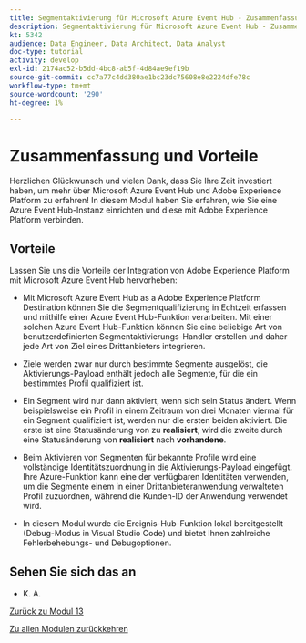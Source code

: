 ```yaml
---
title: Segmentaktivierung für Microsoft Azure Event Hub - Zusammenfassung und Vorteile
description: Segmentaktivierung für Microsoft Azure Event Hub - Zusammenfassung und Vorteile
kt: 5342
audience: Data Engineer, Data Architect, Data Analyst
doc-type: tutorial
activity: develop
exl-id: 2174ac52-b5dd-4bc8-ab5f-4d84ae9ef19b
source-git-commit: cc7a77c4dd380ae1bc23dc75608e8e2224dfe78c
workflow-type: tm+mt
source-wordcount: '290'
ht-degree: 1%

---
```


# Zusammenfassung und Vorteile

Herzlichen Glückwunsch und vielen Dank, dass Sie Ihre Zeit investiert haben, um mehr über Microsoft Azure Event Hub und Adobe Experience Platform zu erfahren!
In diesem Modul haben Sie erfahren, wie Sie eine Azure Event Hub-Instanz einrichten und diese mit Adobe Experience Platform verbinden.

## Vorteile

Lassen Sie uns die Vorteile der Integration von Adobe Experience Platform mit Microsoft Azure Event Hub hervorheben:

- Mit Microsoft Azure Event Hub as a Adobe Experience Platform Destination können Sie die Segmentqualifizierung in Echtzeit erfassen und mithilfe einer Azure Event Hub-Funktion verarbeiten. Mit einer solchen Azure Event Hub-Funktion können Sie eine beliebige Art von benutzerdefinierten Segmentaktivierungs-Handler erstellen und daher jede Art von Ziel eines Drittanbieters integrieren.

- Ziele werden zwar nur durch bestimmte Segmente ausgelöst, die Aktivierungs-Payload enthält jedoch alle Segmente, für die ein bestimmtes Profil qualifiziert ist.

- Ein Segment wird nur dann aktiviert, wenn sich sein Status ändert. Wenn beispielsweise ein Profil in einem Zeitraum von drei Monaten viermal für ein Segment qualifiziert ist, werden nur die ersten beiden aktiviert. Die erste ist eine Statusänderung von zu **realisiert**, wird die zweite durch eine Statusänderung von **realisiert** nach **vorhandene**.

- Beim Aktivieren von Segmenten für bekannte Profile wird eine vollständige Identitätszuordnung in die Aktivierungs-Payload eingefügt. Ihre Azure-Funktion kann eine der verfügbaren Identitäten verwenden, um die Segmente einem in einer Drittanbieteranwendung verwalteten Profil zuzuordnen, während die Kunden-ID der Anwendung verwendet wird.

- In diesem Modul wurde die Ereignis-Hub-Funktion lokal bereitgestellt (Debug-Modus in Visual Studio Code) und bietet Ihnen zahlreiche Fehlerbehebungs- und Debugoptionen.

## Sehen Sie sich das an

- K. A.

[Zurück zu Modul 13](./segment-activation-microsoft-azure-eventhub.md)

[Zu allen Modulen zurückkehren](./../../overview.md)
